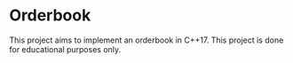 # Orderbook

This project aims to implement an orderbook in C++17. This project is done for educational purposes only.

